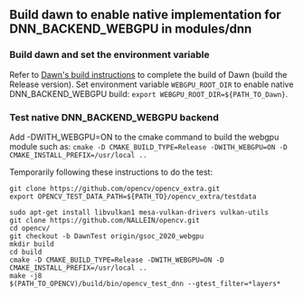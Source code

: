 ## Build dawn to enable native implementation for DNN_BACKEND_WEBGPU  in modules/dnn


### Build dawn and set the environment variable

 Refer to [Dawn's build instructions](https://dawn.googlesource.com/dawn/+/HEAD/docs/buiding.md) to complete the build of Dawn (build the Release version). Set environment variable `WEBGPU_ROOT_DIR` to enable native DNN_BACKEND_WEBGPU build: `export WEBGPU_ROOT_DIR=${PATH_TO_Dawn}`.

### Test native DNN_BACKEND_WEBGPU backend
Add -DWITH_WEBGPU=ON to the cmake command to build the webgpu module such as:
`cmake -D CMAKE_BUILD_TYPE=Release -DWITH_WEBGPU=ON -D CMAKE_INSTALL_PREFIX=/usr/local ..`

Temporarily following these instructions to do the test:
```
git clone https://github.com/opencv/opencv_extra.git
export OPENCV_TEST_DATA_PATH=${PATH_TO}/opencv_extra/testdata

sudo apt-get install libvulkan1 mesa-vulkan-drivers vulkan-utils
git clone https://github.com/NALLEIN/opencv.git
cd opencv/
git checkout -b DawnTest origin/gsoc_2020_webgpu
mkdir build
cd build
cmake -D CMAKE_BUILD_TYPE=Release -DWITH_WEBGPU=ON -D CMAKE_INSTALL_PREFIX=/usr/local ..
make -j8
$(PATH_TO_OPENCV)/build/bin/opencv_test_dnn --gtest_filter=*layers*
```
